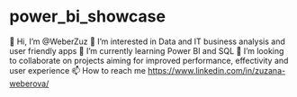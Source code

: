 # power_bi_showcase

  👋 Hi, I’m @WeberZuz
  👀 I’m interested in Data and IT business analysis and user friendly apps
  🌱 I’m currently learning Power BI and SQL
  💞️ I’m looking to collaborate on projects aiming for improved performance, effectivity and user experience
  📫 How to reach me https://www.linkedin.com/in/zuzana-weberova/


